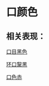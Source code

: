 # 口颜色## 相关表现： [口目黑色](https://www.gmzyjc.com/search/result?wd=口目黑色)[环口黧黑](https://www.gmzyjc.com/search/result?wd=环口黧黑)[口色赤	](https://www.gmzyjc.com/search/result?wd=口色赤	)